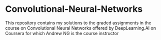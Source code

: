 # Convolutional-Neural-Networks
This repository contains my solutions to the graded assignments in the course on Convolutional Neural Networks offered by DeepLearning.AI on Coursera for which Andrew NG is the course instructor
